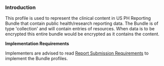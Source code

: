 ### Introduction

This profile is used to represent the clinical content in US PH Reporting Bundle that contain public health/research reporting data. The Bundle is of type 'collection' and will contain entries of resources. When data is to be encrypted this entire bundle would be encrypted as it contains the content.


**Implementation Requirements**

Implementers are advised to read [Report Submission Requirements](reportsubmission.html) to implement the Bundle profiles.

```
